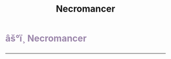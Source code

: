 ﻿---
lang: en-US
title: Necromancer
prev:
next:
---

# <font color="#9c87ab">âš°ï¸ <b>Necromancer</b></font> <Badge text="Utility" type="tip" vertical="middle"/>
---

